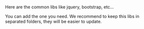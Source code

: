 Here are the common libs like jquery, bootstrap, etc...

You can add the one you need.
We recommend to keep this libs in separated folders, they will be easier to update.